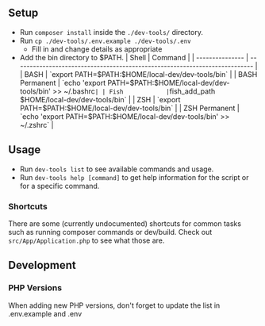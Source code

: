 ## Setup
- Run `composer install` inside the `./dev-tools/` directory.
- Run `cp ./dev-tools/.env.example ./dev-tools/.env`
  - Fill in and change details as appropriate
- Add the bin directory to $PATH.
  | Shell           | Command                                                                     |
  | --------------- | --------------------------------------------------------------------------- |
  | BASH            | `export PATH=$PATH:$HOME/local-dev/dev-tools/bin`                     |
  | BASH Permanent  | `echo 'export PATH=$PATH:$HOME/local-dev/dev-tools/bin' >> ~/.bashrc` |
  | Fish            | `fish_add_path $HOME/local-dev/dev-tools/bin`                         |
  | ZSH             | `export PATH=$PATH:$HOME/local-dev/dev-tools/bin`                     |
  | ZSH Permanent   | `echo 'export PATH=$PATH:$HOME/local-dev/dev-tools/bin' >> ~/.zshrc`  |

## Usage
- Run `dev-tools list` to see available commands and usage.
- Run `dev-tools help [command]` to get help information for the script or for a specific command.

### Shortcuts
There are some (currently undocumented) shortcuts for common tasks such as running composer commands or dev/build. Check out `src/App/Application.php` to see what those are.

## Development

### PHP Versions
When adding new PHP versions, don't forget to update the list in .env.example and .env
